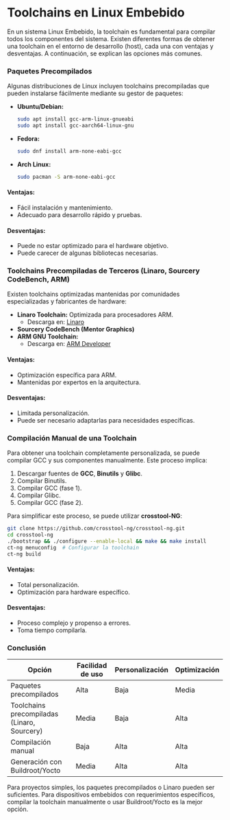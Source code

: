 # Toolchains en Linux Embebido

En un sistema Linux Embebido, la toolchain es fundamental para compilar todos los componentes del sistema. Existen diferentes formas de obtener una toolchain en el entorno de desarrollo (host), cada una con ventajas y desventajas. A continuación, se explican las opciones más comunes.

### Paquetes Precompilados

Algunas distribuciones de Linux incluyen toolchains precompiladas que pueden instalarse fácilmente mediante su gestor de paquetes:

- **Ubuntu/Debian:**
  ```bash
  sudo apt install gcc-arm-linux-gnueabi
  sudo apt install gcc-aarch64-linux-gnu
  ```
- **Fedora:**
  ```bash
  sudo dnf install arm-none-eabi-gcc
  ```
- **Arch Linux:**
  ```bash
  sudo pacman -S arm-none-eabi-gcc
  ```

#### Ventajas:
- Fácil instalación y mantenimiento.
- Adecuado para desarrollo rápido y pruebas.

#### Desventajas:
- Puede no estar optimizado para el hardware objetivo.
- Puede carecer de algunas bibliotecas necesarias.

### Toolchains Precompiladas de Terceros (Linaro, Sourcery CodeBench, ARM)

Existen toolchains optimizadas mantenidas por comunidades especializadas y fabricantes de hardware:

- **Linaro Toolchain:** Optimizada para procesadores ARM.
  - Descarga en: [Linaro](https://www.linaro.org/downloads/)
- **Sourcery CodeBench (Mentor Graphics)**
- **ARM GNU Toolchain:**
  - Descarga en: [ARM Developer](https://developer.arm.com/tools-and-software/open-source-software/developer-tools/gnu-toolchain)

#### Ventajas:
- Optimización específica para ARM.
- Mantenidas por expertos en la arquitectura.

#### Desventajas:
- Limitada personalización.
- Puede ser necesario adaptarlas para necesidades específicas.

### Compilación Manual de una Toolchain

Para obtener una toolchain completamente personalizada, se puede compilar GCC y sus componentes manualmente. Este proceso implica:

1. Descargar fuentes de **GCC**, **Binutils** y **Glibc**.
2. Compilar Binutils.
3. Compilar GCC (fase 1).
4. Compilar Glibc.
5. Compilar GCC (fase 2).

Para simplificar este proceso, se puede utilizar **crosstool-NG**:

```bash
git clone https://github.com/crosstool-ng/crosstool-ng.git
cd crosstool-ng
./bootstrap && ./configure --enable-local && make && make install
ct-ng menuconfig  # Configurar la toolchain
ct-ng build
```

#### Ventajas:
- Total personalización.
- Optimización para hardware específico.

#### Desventajas:
- Proceso complejo y propenso a errores.
- Toma tiempo compilarla.


### **Conclusión**

| Opción | Facilidad de uso | Personalización | Optimización |
|--------|----------------|----------------|-------------|
| Paquetes precompilados | Alta | Baja | Media |
| Toolchains precompiladas (Linaro, Sourcery) | Media | Baja | Alta |
| Compilación manual | Baja | Alta | Alta |
| Generación con Buildroot/Yocto | Media | Alta | Alta |

Para proyectos simples, los paquetes precompilados o Linaro pueden ser suficientes. Para dispositivos embebidos con requerimientos específicos, compilar la toolchain manualmente o usar Buildroot/Yocto es la mejor opción.
